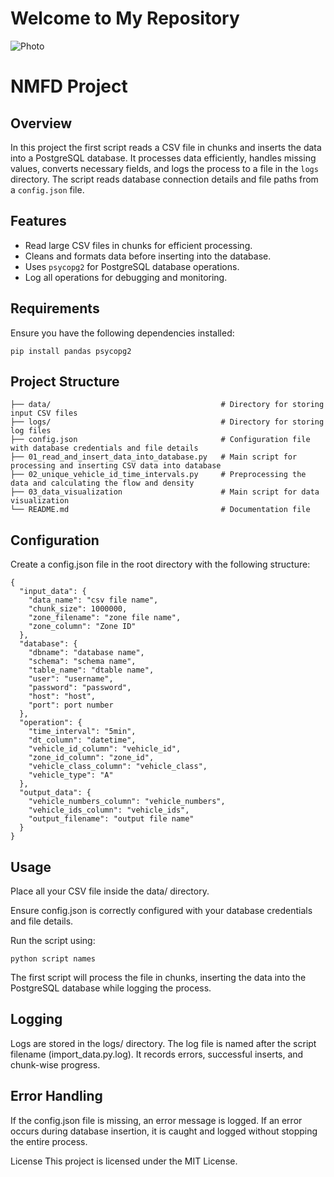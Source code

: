 # Welcome to My Repository
<img src="https://media.wired.com/photos/5cc3664f4ef5ad318eea382e/master/w_2560%2Cc_limit/Car-hack-1144980326.jpg" alt="Photo">

# NMFD Project

## Overview
In this project the first script reads a CSV file in chunks and inserts the data into a PostgreSQL database. It processes data efficiently, handles missing values, converts necessary fields, and logs the process to a file in the `logs` directory. The script reads database connection details and file paths from a `config.json` file.

## Features
- Read large CSV files in chunks for efficient processing.
- Cleans and formats data before inserting into the database.
- Uses `psycopg2` for PostgreSQL database operations.
- Log all operations for debugging and monitoring.

## Requirements
Ensure you have the following dependencies installed:

```
pip install pandas psycopg2
```
## Project Structure

```
├── data/                                      # Directory for storing input CSV files
├── logs/                                      # Directory for storing log files
├── config.json                                # Configuration file with database credentials and file details
├── 01_read_and_insert_data_into_database.py   # Main script for processing and inserting CSV data into database
├── 02_unique_vehicle_id_time_intervals.py     # Preprocessing the data and calculating the flow and density
├── 03_data_visualization                      # Main script for data visualization
└── README.md                                  # Documentation file
```

## Configuration
Create a config.json file in the root directory with the following structure:

```
{
  "input_data": {
    "data_name": "csv file name",
    "chunk_size": 1000000,
    "zone_filename": "zone file name",
    "zone_column": "Zone ID"
  },
  "database": {
    "dbname": "database name",
    "schema": "schema name",
    "table_name": "dtable name",
    "user": "username",
    "password": "password",
    "host": "host",
    "port": port number
  },
  "operation": {
    "time_interval": "5min",
    "dt_column": "datetime",
    "vehicle_id_column": "vehicle_id",
    "zone_id_column": "zone_id",
    "vehicle_class_column": "vehicle_class",
    "vehicle_type": "A"
  },
  "output_data": {
    "vehicle_numbers_column": "vehicle_numbers",
    "vehicle_ids_column": "vehicle_ids",
    "output_filename": "output file name"
  }
}
```

## Usage
Place all your CSV file inside the data/ directory.

Ensure config.json is correctly configured with your database credentials and file details.

Run the script using:

```
python script names
```
The first script will process the file in chunks, inserting the data into the PostgreSQL database while logging the process.

## Logging
Logs are stored in the logs/ directory.
The log file is named after the script filename (import_data.py.log).
It records errors, successful inserts, and chunk-wise progress.

## Error Handling
If the config.json file is missing, an error message is logged.
If an error occurs during database insertion, it is caught and logged without stopping the entire process.

License
This project is licensed under the MIT License.
